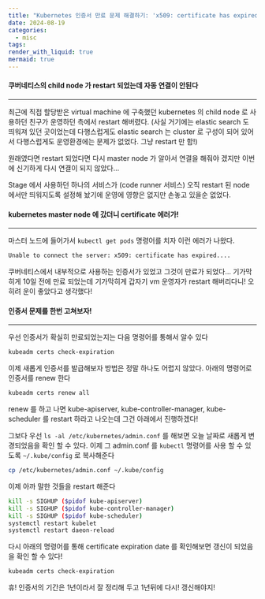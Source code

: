 ```yaml
---
title: "Kubernetes 인증서 만료 문제 해결하기: 'x509: certificate has expired' 에러"
date: 2024-08-19
categories:
  - misc
tags: 
render_with_liquid: true
mermaid: true
---
```

#### 쿠버네티스의 child node 가 restart 되었는데 자동 연결이 안된다
----
최근에 직접 할당받은 virtual machine 에 구축했던 kubernetes 의 child node 로 사용하던 친구가 운영하던 측에서 restart 해버렸다. (사실 거기에는 elastic search 도 띄워져 있던 곳이었는데 다행스럽게도 elastic search 는 cluster 로 구성이 되어 있어서 다행스럽게도 운영환경에는 문제가 없었다. 그냥 restart 만 함!)

원래였다면 restart 되었다면 다시 master node 가 알아서 연결을 해줘야 겠지만 이번에 신기하게 다시 연결이 되지 않았다... 

Stage 에서 사용하던 하나의 서비스가 (code runner 서비스) 오직 restart 된 node 에서만 띄워지도록 설정해 놨기에 운영에 영향은 없지만 손놓고 있을순 없었다.

#### kubernetes master node 에 갔더니 certificate 에러가!
---
마스터 노드에 들어가서 `kubectl get pods` 명령어를 치자 이런 에러가 나왔다.
```bash
Unable to connect the server: x509: certificate has expired....
```

쿠버네티스에서 내부적으로 사용하는 인증서가 있었고 그것이 만료가 되었다... 기가막히게 10일 전에 만료 되었는데 기가막히게 갑자기 vm 운영자가 restart 해버리다니! 오히려 운이 좋았다고 생각했다!

#### 인증서 문제를 한번 고쳐보자!
---
우선 인증서가 확실히 만료되었는지는 다음 명령어를 통해서 알수 있다

```bash
kubeadm certs check-expiration
```

이제 새롭게 인증서를 발급해보자 방법은 정말 하나도 어렵지 않았다. 아래의 명령어로 인증서를 renew 한다
```bash
kubeadm certs renew all
```
renew 를 하고 나면 kube-apiserver, kube-controller-manager, kube-scheduler 를 restart 하라고 나오는데 그건 아래에서 진행하겠다!

그보다 우선 `ls -al /etc/kubernetes/admin.conf` 를 해보면 오늘 날짜로 새롭게 변경되었음을 확인 할 수 있다. 이제 그 admin.conf 를 `kubectl` 명령어를 사용 할 수 있도록 `~/.kube/config` 로 복사해준다

```bash
cp /etc/kubernetes/admin.conf ~/.kube/config
```

이제 아까 말한 것들을 restart 해준다

```bash
kill -s SIGHUP ($pidof kube-apiserver)
kill -s SIGHUP ($pidof kube-controller-manager)
kill -s SIGHUP ($pidof kube-scheduler)
systemctl restart kubelet
systemctl restart daeon-reload
```

다시 아래의 명령어를 통해 certificate expiration date 를 확인해보면 갱신이 되었음을 확인 할 수 있다!

```bash
kubeadm certs check-expiration
```

휴! 인증서의 기간은 1년이라서 잘 정리해 두고 1년뒤에 다시! 갱신해야지!